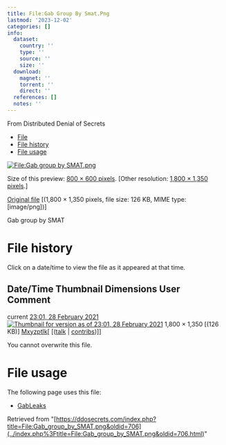 ```yaml
---
title: File:Gab Group By Smat.Png
lastmod: '2023-12-02'
categories: []
info:
  dataset:
    country: ''
    type: ''
    source: ''
    size: ''
  download:
    magnet: ''
    torrent: ''
    direct: ''
  references: []
  notes: ''
---
```




From Distributed Denial of Secrets

- [File](./File:Gab_group_by_SMAT.png.html#file)
- [File history](./File:Gab_group_by_SMAT.png.html#filehistory)
- [File usage](./File:Gab_group_by_SMAT.png.html#filelinks)

[![File:Gab group by
SMAT.png](../images/thumb/c/c0/Gab_group_by_SMAT.png/800px-Gab_group_by_SMAT.png%3F20210228230114)](../images/c/c0/Gab_group_by_SMAT.png)

Size of this preview: [800 × 600
pixels](../images/thumb/c/c0/Gab_group_by_SMAT.png/800px-Gab_group_by_SMAT.png).
[Other resolution: [1,800 × 1,350
pixels](../images/c/c0/Gab_group_by_SMAT.png).]

[Original
file](../images/c/c0/Gab_group_by_SMAT.png "Gab group by SMAT.png")
‎[(1,800 × 1,350 pixels, file size: 126 KB, MIME type:
[image/png])]

Gab group by SMAT

# File history

Click on a date/time to view the file as it appeared at that time.

Date/Time Thumbnail Dimensions User Comment
---
current [23:01, 28 February 2021](../images/c/c0/Gab_group_by_SMAT.png) [![Thumbnail for version as of 23:01, 28 February 2021](../images/thumb/c/c0/Gab_group_by_SMAT.png/120px-Gab_group_by_SMAT.png%3F20210228230114)](../images/c/c0/Gab_group_by_SMAT.png) 1,800 × 1,350 [(126 KB)] [Mxyzptlk](../index.php%3Ftitle=User:Mxyzptlk&action=edit&redlink=1.html "User:Mxyzptlk (page does not exist)")[ [([talk](../index.php%3Ftitle=User_talk:Mxyzptlk&action=edit&redlink=1.html "User talk:Mxyzptlk (page does not exist)") | [contribs](./Special:Contributions/Mxyzptlk.html "Special:Contributions/Mxyzptlk"))]]

You cannot overwrite this file.

# File usage

The following page uses this file:

- [GabLeaks](GabLeaks.html "GabLeaks")

Retrieved from
"[https://ddosecrets.com/index.php?title=File:Gab_group_by_SMAT.png&oldid=706](../index.php%3Ftitle=File:Gab_group_by_SMAT.png&oldid=706.html)"

